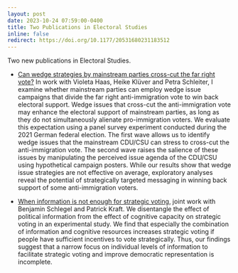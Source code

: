 ```yaml
---
layout: post
date: 2023-10-24 07:59:00-0400
title: Two Publications in Electoral Studies
inline: false
redirect: https://doi.org/10.1177/20531680231183512
---
```


Two new publications in Electoral Studies.  

- [Can wedge strategies by mainstream parties cross-cut the far right vote?](https://doi.org/10.1016/j.electstud.2023.102617) In work with Violeta Haas, Heike Klüver and Petra Schleiter, I examine whether mainstream parties can employ wedge issue campaigns that divide the far right anti-immigration vote to win back electoral support. Wedge issues that cross-cut the anti-immigration vote may enhance the electoral support of mainstream parties, as long as they do not simultaneously alienate pro-immigration voters. We evaluate this expectation using a panel survey experiment conducted during the 2021 German federal election. The first wave allows us to identify wedge issues that the mainstream CDU/CSU can stress to cross-cut the anti-immigration vote. The second wave raises the salience of these issues by manipulating the perceived issue agenda of the CDU/CSU using hypothetical campaign posters. While our results show that wedge issue strategies are not effective on average, exploratory analyses reveal the potential of strategically targeted messaging in winning back support of some anti-immigration voters.

- [When information is not enough for strategic voting](https://doi.org/10.1016/j.electstud.2023.102692), joint work with Benjamin Schlegel and Patrick Kraft.  We disentangle the effect of political information from the effect of cognitive capacity on strategic voting in an experimental study. We find that especially the combination of information and cognitive resources increases strategic voting if people have sufficient incentives to vote strategically. Thus, our findings suggest that a narrow focus on individual levels of information to facilitate strategic voting and improve democratic representation is incomplete.